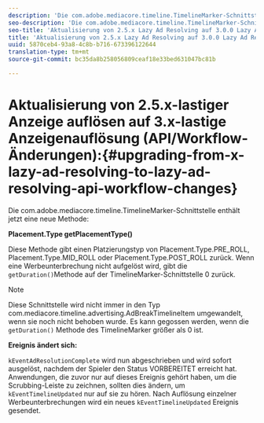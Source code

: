 ```yaml
---
description: 'Die com.adobe.mediacore.timeline.TimelineMarker-Schnittstelle enthält jetzt eine neue Methode '
seo-description: 'Die com.adobe.mediacore.timeline.TimelineMarker-Schnittstelle enthält jetzt eine neue Methode '
seo-title: 'Aktualisierung von 2.5.x Lazy Ad Resolving auf 3.0.0 Lazy Ad Resolving (API/Workflow-Änderungen) '
title: 'Aktualisierung von 2.5.x Lazy Ad Resolving auf 3.0.0 Lazy Ad Resolving (API/Workflow-Änderungen) '
uuid: 5870ceb4-93a8-4c8b-b716-673396122644
translation-type: tm+mt
source-git-commit: bc35da8b258056809ceaf18e33bed631047bc81b

---
```



# Aktualisierung von 2.5.x-lastiger Anzeige auflösen auf 3.x-lastige Anzeigenauflösung (API/Workflow-Änderungen):{#upgrading-from-x-lazy-ad-resolving-to-lazy-ad-resolving-api-workflow-changes}

Die com.adobe.mediacore.timeline.TimelineMarker-Schnittstelle enthält jetzt eine neue Methode:

**Placement.Type getPlacementType()**

Diese Methode gibt einen Platzierungstyp von Placement.Type.PRE_ROLL, Placement.Type.MID_ROLL oder Placement.Type.POST_ROLL zurück. Wenn eine Werbeunterbrechung nicht aufgelöst wird, gibt die `getDuration()`Methode auf der TimelineMarker-Schnittstelle 0 zurück.

>[!NOTE]
>
>Diese Schnittstelle wird nicht immer in den Typ com.mediacore.timeline.advertising.AdBreakTimelineItem umgewandelt, wenn sie noch nicht behoben wurde. Es kann gegossen werden, wenn die `getDuration()` Methode des TimelineMarker größer als 0 ist.

**Ereignis ändert sich:**

`kEventAdResolutionComplete` wird nun abgeschrieben und wird sofort ausgelöst, nachdem der Spieler den Status VORBEREITET erreicht hat. Anwendungen, die zuvor nur auf dieses Ereignis gehört haben, um die Scrubbing-Leiste zu zeichnen, sollten dies ändern, um `kEventTimelineUpdated` nur auf sie zu hören. Nach Auflösung einzelner Werbeunterbrechungen wird ein neues `kEventTimelineUpdated` Ereignis gesendet.
